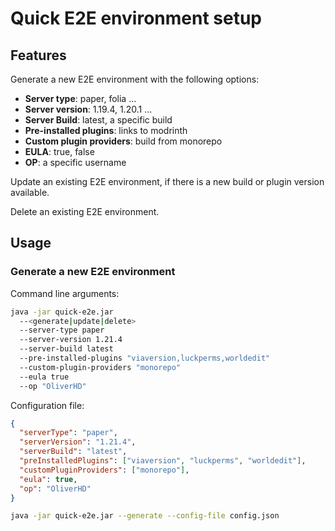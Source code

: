 # Quick E2E environment setup

## Features

Generate a new E2E environment with the following options:
-  **Server type**: paper, folia ...
-  **Server version**: 1.19.4, 1.20.1 ...
-  **Server Build**: latest, a specific build
-  **Pre-installed plugins**: links to modrinth
-  **Custom plugin providers**: build from monorepo
-  **EULA**: true, false
-  **OP**: a specific username

Update an existing E2E environment, if there is a new build or plugin version available.

Delete an existing E2E environment.

## Usage

### Generate a new E2E environment

Command line arguments:
```bash
java -jar quick-e2e.jar 
  --<generate|update|delete>
  --server-type paper
  --server-version 1.21.4
  --server-build latest
  --pre-installed-plugins "viaversion,luckperms,worldedit"
  --custom-plugin-providers "monorepo"
  --eula true
  --op "OliverHD"
```

Configuration file:
```json
{
  "serverType": "paper",
  "serverVersion": "1.21.4",
  "serverBuild": "latest",
  "preInstalledPlugins": ["viaversion", "luckperms", "worldedit"],
  "customPluginProviders": ["monorepo"],
  "eula": true,
  "op": "OliverHD"
}
```

```bash
java -jar quick-e2e.jar --generate --config-file config.json
```